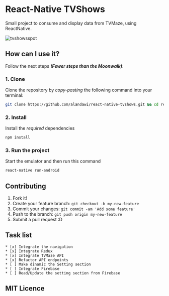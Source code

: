 # React-Native TVShows
Small project to consume and display data from TVMaze, using ReactNative.

![tvshowsspot](https://cloud.githubusercontent.com/assets/1291730/26475883/e6dcb0e4-4190-11e7-9cc1-7f36bb7eaa32.png)

## How can I use it?
Follow the next steps _**(Fewer steps than the Moonwalk)**_:

### 1. Clone
Clone the repository by _copy-pasting_ the following command into your terminal:

```sh
git clone https://github.com/alandawi/react-native-tvshows.git && cd react-native-tvshows
```

### 2. Install
Install the *required* dependencies

```sh
npm install
```

### 3. Run the project
Start the emulator and then run this command

```sh
react-native run-android
```

## Contributing
1. Fork it!
2. Create your feature branch: `git checkout -b my-new-feature`
3. Commit your changes: `git commit -am 'Add some feature'`
4. Push to the branch: `git push origin my-new-feature`
5. Submit a pull request :D

## Task list
    * [x] Integrate the navigation
    * [x] Integrate Redux
    * [x] Integrate TVMaze API
    * [x] Refactor API endpoints
    * [ ] Make dinamic the Setting section
    * [ ] Integrate Firebase
    * [ ] Read/Update the setting section from Firebase

## MIT Licence